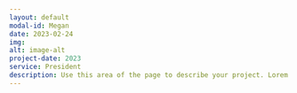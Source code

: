 ```yaml
---
layout: default
modal-id: Megan
date: 2023-02-24
img: 
alt: image-alt
project-date: 2023
service: President
description: Use this area of the page to describe your project. Lorem ipsum dolor sit amet, consectetur adipisicing elit. Mollitia neque assumenda ipsam nihil, molestias magnam, recusandae quos quis inventore quisquam velit asperiores, vitae? Reprehenderit soluta, eos quod consequuntur itaque. Nam.
---
```

